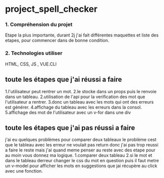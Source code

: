 # project_spell_checker



### 1. Compréhension du projet
Etape la plus importante, durant 2j j'ai fait différentes maquettes et liste des etapes,
pour commencer dans de bonne condition.

### 2. Technologies utiliser
HTML, CSS, JS , VUE.CLI

## toute les étapes que j'ai réussi a faire
1.l'utilisateur peut rentrer un mot.
2.le stocke dans un props puis le renvoie dans un tableau.
2.utilisation de l'api pour la verification des mot que l'utilisateur a rentrer.
3.donc un tableau avec les mots qui ont des erreurs est générer.
4.affichage du tableau avec les erreurs dans la consol.
5.affichage des mot de l'utilisateur avec un v-for dans une div

## toute les étapes que j'ai pas réussi a faire 
j'ai eu quelques problèmes pour comparer deux tableaux le problème cest que le tableau avec les erreur ne voulait pas return donc j'ai pas trop reussi a faire le reste mais j'ai quand meme penser au reste avec des etape pour au moin vous donnez ma logique.
1.comparer deux tableau 
2.si le mot et dans le tableau derreur changer le css du mot en question
puis il faut metre un v-model pour afficher les mots en suggestions que jai récupère au click
avec une fonction.




